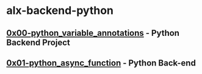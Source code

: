 # alx-backend-python

## [0x00-python_variable_annotations](https://github.com/j88moja-code/alx-backend-python/tree/main/0x00-python_variable_annotations) - Python Backend Project
## [0x01-python_async_function]() - Python Back-end
